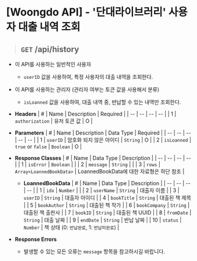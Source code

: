 <h1>[Woongdo API] - '단대라이브러리' 사용자 대출 내역 조회</h1>

> ## `GET` /api/history

- 이 API를 사용하는 일반적인 사용자
    - `userID` 값을 사용하여, 특정 사용자의 대출 내역을 조회한다.

- 이 API를 사용하는 관리자 (관리자 여부는 토큰 값을 사용해서 분류)
    - `isLoanned` 값을 사용하여, 대출 내역 중, 반납할 수 있는 내역만 조회한다.

 - **Headers**
    | # | Name | Description | Required |
    | -- | -- | -- | -- |
    | 1 | `authorization` | 유저 토큰 값 | O |

 - **Parameters**
    | # | Name | Description | Data Type | Required |
    | -- | -- | -- | -- | -- |
    | 1 | `userID` | 암호화 되지 않은 아이디 | `String` | O |
    | 2 | `isLoanned` | `true` or `false` | `Boolean` | O |

 - **Response Classes**
    | # | Name | Data Type | Description |
    | -- | -- | -- | -- |
    | 1 | `isError` | `Boolean` | |
    | 2 | `message` | `String` | |
    | 3 | `rows` | `Array<LoannedBookData>` | LoannedBookData에 대한 자료형은 하단 참조 |
    
    - **LoannedBookData**
        | # | Name | Data Type | Description |
        | -- | -- | -- | -- |
        | 1 | `idx` | `Number` | |
        | 2 | `userName` | `String` | 대출자 이름 |
        | 3 | `userID` | `String` | 대출자 아이디 |
        | 4 | `bookTitle` | `String` | 대출된 책 제목 |
        | 5 | `bookAuthor` | `String` | 대출된 책 작가 |
        | 6 | `bookCompany` | `String` | 대출된 책 출판사 |
        | 7 | `bookID` | `String` | 대출된 책 UUID |
        | 8 | `fromDate` | `String` | 대출 날짜 |
        | 9 | `endDate` | `String` | 반납 날짜 |
        | 10 | `status` | `Number` | 책 상태 (0: `반납완료`, 1: `반납미완료`) |

- **Response Errors**
    - 발생할 수 있는 모든 오류는 `message` 항목을 참고하시길 바랍니다.
